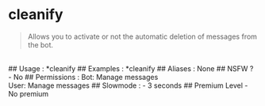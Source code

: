 # cleanify

> Allows you to activate or not the automatic deletion of messages from the bot.

<br>
## Usage :
*cleanify
## Examples :
*cleanify
## Aliases :
None
## NSFW ?
- No
## Permissions :
Bot: Manage messages
<br>
User: Manage messages
## Slowmode :
- 3 seconds
## Premium Level
- No premium